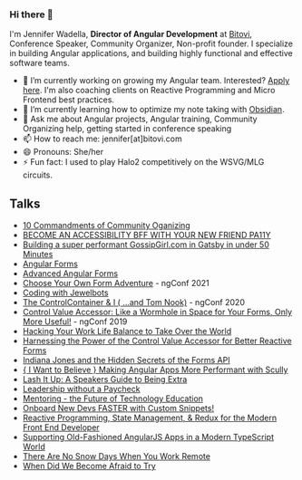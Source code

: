 ### Hi there 👋

I'm Jennifer Wadella, **Director of Angular Development** at [Bitovi](https://www.bitovi.com/), Conference Speaker, Community Organizer, Non-profit founder. I specialize in building Angular applications, and building highly functional and effective software teams. 

- 🔭 I’m currently working on growing my Angular team. Interested? [Apply here](https://www.bitovi.com/about/jobs). I'm also coaching clients on Reactive Programming and Micro Frontend best practices. 
- 🌱 I’m currently learning how to optimize my note taking with [Obsidian](https://obsidian.md/).
- 💬 Ask me about Angular projects, Angular training, Community Organizing help, getting started in conference speaking
- 📫 How to reach me: jennifer[at]bitovi.com
- 😄 Pronouns: She/her
- ⚡ Fun fact: I used to play Halo2 competitively on the WSVG/MLG circuits. 

## Talks
- [10 Commandments of Community Oganizing](10commandments.jenniferwadella.com)
- [BECOME AN ACCESSIBILITY BFF WITH YOUR NEW FRIEND PA11Y](https://tehfedaykin.github.io/pa11yBFF/#/title)
- [Building a super performant GossipGirl.com in Gatsby in under 50 Minutes](https://tehfedaykin.github.io/xoxoGatsby/)
- [Angular Forms](https://angularforms.jenniferwadella.com/)
- [Advanced Angular Forms](https://advancedangularforms.jenniferwadella.com/)
- [Choose Your Own Form Adventure](https://chooseyourownformadventure.jenniferwadella.com/#/title) - ngConf 2021
- [Coding with Jewelbots](https://tehfedaykin.github.io/CodingWithJewelbots/#/title)
- [The ControlContainer & I ( ...and Tom Nook)](https://tehfedaykin.github.io/ControlContainer/#/title) - ngConf 2020
- [Control Value Accessor: Like a Wormhole in Space for Your Forms, Only More Useful!](https://tehfedaykin.github.io/WormholesandCVAs/#/title) - ngConf 2019
- [Hacking Your Work Life Balance to Take Over the World](https://tehfedaykin.github.io/HackingYourWorkLife__Balance/#/title)
- [Harnessing the Power of the Control Value Accessor for Better Reactive Forms](https://tehfedaykin.github.io/BetterAngularReactiveForms/#/title)
- [Indiana Jones and the Hidden Secrets of the Forms API](https://hidden-secrets-forms-api.jenniferwadella.com/)
- [{ I Want to Believe } Making Angular Apps More Performant with Scully](https://iwanttobelieve.jenniferwadella.com/#/title)
- [Lash It Up: A Speakers Guide to Being Extra](https://tehfedaykin.github.io/LashItUp)
- [Leadership without a Paycheck](https://leadershipwithoutapaycheck.jenniferwadella.com/#/title)
- [Mentoring - the Future of Technology Education](https://tehfedaykin.github.io/TechMentoring/#/)
- [Onboard New Devs FASTER with Custom Snippets!](https://tehfedaykin.github.io/CustomSnippets/#/title)
- [Reactive Programming, State Management, & Redux for the Modern Front End Developer](https://statemanagement.jenniferwadella.com/)
- [Supporting Old-Fashioned AngularJS Apps in a Modern TypeScript World](https://tehfedaykin.github.io/ModernizingAngularJSApps/#/title)
- [There Are No Snow Days When You Work Remote](https://tehfedaykin.github.io/NoSnowDaysWhenYouWorkRemote/#/title)
- [When Did We Become Afraid to Try](https://tehfedaykin.github.io/WhenDidWeBecomeAfraidToTry/#/title) 

